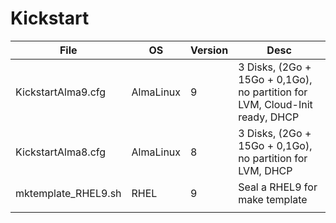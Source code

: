 # Kickstart

| **File**            | **OS**    | **Version** | **Desc**                                                                    |
|---------------------|-----------|-------------|-----------------------------------------------------------------------------|
| KickstartAlma9.cfg  | AlmaLinux | 9           | 3 Disks, (2Go + 15Go + 0,1Go), no partition for LVM, Cloud-Init ready, DHCP |
| KickstartAlma8.cfg  | AlmaLinux | 8           | 3 Disks, (2Go + 15Go + 0,1Go), no partition for LVM, DHCP                   |
| mktemplate_RHEL9.sh | RHEL      | 9           | Seal a RHEL9 for make template                                              |
|                     |           |             |                                                                             |
